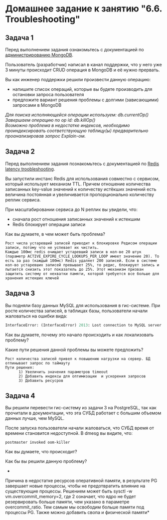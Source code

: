 # Домашнее задание к занятию "6.6. Troubleshooting"

## Задача 1

Перед выполнением задания ознакомьтесь с документацией по [администрированию MongoDB](https://docs.mongodb.com/manual/administration/).

Пользователь (разработчик) написал в канал поддержки, что у него уже 3 минуты происходит CRUD операция в MongoDB и её 
нужно прервать. 

Вы как инженер поддержки решили произвести данную операцию:
- напишите список операций, которые вы будете производить для остановки запроса пользователя
- предложите вариант решения проблемы с долгими (зависающими) запросами в MongoDB

*Для поиска исполняющейся операции используем: db.currentOp()   
Завершаем операцию по op id: db.killOp()   
Возможно проблема в недостатке индексов, необходимо проиндексировать соответствующую таблицу(ы) предварительно проанализировав запрос Explain-ом.*   

## Задача 2

Перед выполнением задания познакомьтесь с документацией по [Redis latency troobleshooting](https://redis.io/topics/latency).

Вы запустили инстанс Redis для использования совместно с сервисом, который использует механизм TTL. 
Причем отношение количества записанных key-value значений к количеству истёкших значений есть величина постоянная и
увеличивается пропорционально количеству реплик сервиса. 

При масштабировании сервиса до N реплик вы увидели, что:
- сначала рост отношения записанных значений к истекшим
- Redis блокирует операции записи

Как вы думаете, в чем может быть проблема?

```
Рост числа устаревший записей приводит к блокировке Редисом операции записи, потому что не успевает их чистить.
Каждые 100мс redis очищает устаревший записи в кол-ве 20 штук (параметр ACTIVE_EXPIRE_CYCLE_LOOKUPS_PER_LOOP имеет значение 20). То есть за раз (каждый 100мс) Redis удаляет 200 записей. Если в системе кол-во устаревших записей превышает 25%, то редис, блокирует запись и пытается снизить этот показатель до 25%. Этот механизм призван защитить систему от нехватки памяти, которой требуется все больше для хранения истекших ключей
```
## Задача 3

Вы подняли базу данных MySQL для использования в гис-системе. При росте количества записей, в таблицах базы,
пользователи начали жаловаться на ошибки вида:
```python
InterfaceError: (InterfaceError) 2013: Lost connection to MySQL server during query u'SELECT..... '
```

Как вы думаете, почему это начало происходить и как локализовать проблему?

Какие пути решения данной проблемы вы можете предложить?

```
Рост количества записей привел к повышению нагрузки на сервер. БД отпинывает запрос по таймауту
Пути решения:
      1) Увеличить значения параметров timeout
      2) Добавить индексы для оптимизации  и ускорения запросов
      3) Добавить ресусров
```

## Задача 4


Вы решили перевести гис-систему из задачи 3 на PostgreSQL, так как прочитали в документации, что эта СУБД работает с 
большим объемом данных лучше, чем MySQL.

После запуска пользователи начали жаловаться, что СУБД время от времени становится недоступной. В dmesg вы видите, что:

`postmaster invoked oom-killer`

Как вы думаете, что происходит?

Как бы вы решили данную проблему?

*
Причина в недостатке ресурсов оперативной памяти, в результате PG завершает новые процессы, чтобы не предотвратить влияние на существующие процессы.
Решением может быть sysctl -w vm.overcommit_memory=2, где 2 означает, что ядро не будет резервировать больше памяти, чем указано в параметре overcommit_ratio. Тем самым мы освободим больше памяти под процессы PG. Также можно добавить свопа и физической памяти*
